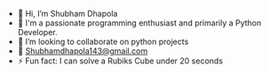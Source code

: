 - 👋 Hi, I’m Shubham Dhapola
- 🎯 I'm a passionate programming enthusiast and primarily a Python Developer.
- 👀 I’m looking to collaborate on python projects
- 📧 Shubhamdhapola143@gmail.com 
- ⚡ Fun fact: I can solve a Rubiks Cube under 20 seconds

<!---
shubhamxdhapola/shubhamxdhapola is a ✨ special ✨ repository because its `README.md` (this file) appears on your GitHub profile.
You can click the Preview link to take a look at your changes.
--->

